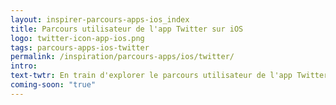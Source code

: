 ```yaml
---
layout: inspirer-parcours-apps-ios_index
title: Parcours utilisateur de l'app Twitter sur iOS
logo: twitter-icon-app-ios.png
tags: parcours-apps-ios-twitter
permalink: /inspiration/parcours-apps/ios/twitter/
intro:
text-twtr: En train d'explorer le parcours utilisateur de l'app Twitter sur iOS by @MagDuWebdesign
coming-soon: "true"
---
```

